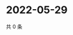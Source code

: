 # 2022-05-29

共 0 条

<!-- BEGIN WEIBO -->
<!-- 最后更新时间 Sun May 29 2022 06:13:12 GMT+0800 (China Standard Time) -->

<!-- END WEIBO -->
